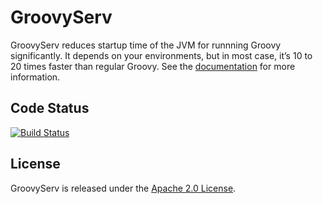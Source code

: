 GroovyServ
==========

GroovyServ reduces startup time of the JVM for runnning Groovy significantly.
It depends on your environments, but in most case, it’s 10 to 20 times faster than regular Groovy.
See the [documentation](http://kobo.github.com/groovyserv/) for more information.


Code Status
-----------

[![Build Status](https://drone.io/github.com/kobo/groovyserv/status.png)](https://drone.io/github.com/kobo/groovyserv/latest)


License
-------

GroovyServ is released under the [Apache 2.0 License](http://www.apache.org/licenses/LICENSE-2.0).


